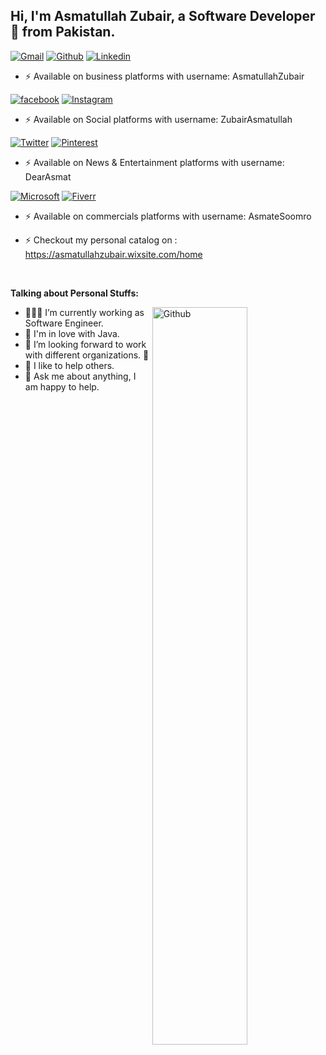 <!-- Your title -->
## Hi, I'm Asmatullah Zubair, a Software Developer 🚀 from Pakistan.

<!-- Your badges
You can use the website to generate badges: https://shields.io/
-->
[![Gmail](https://img.shields.io/badge/-Gmail-red?style=flat&logo=gmail&logoColor=white)](mailto:AsmatullahZubair@gmail.com)
[![Github](https://img.shields.io/badge/-Github-000?style=flat&logo=github&logoColor=white)](https://www.github.com/AsmatullahZubair)
[![Linkedin](https://img.shields.io/badge/-LinkedIn-blue?style=flat&logo=Linkedin&logoColor=white)](https://www.linkedin.com/in/AsmatullahZubair)

- ⚡️ Available on business platforms with username: AsmatullahZubair

[![facebook](https://img.shields.io/badge/-Facebook-blue?style=flat&logo=Facebook&logoColor=white)](https://www.facebook.com/ZubairAsmatullah)
[![Instagram](https://img.shields.io/badge/-Instagram-c13584?style=flat&labelColor=c13584&logo=instagram&logoColor=white)](https://www.instagram.com/ZubairAsmatullah)

- ⚡️ Available on Social platforms with username: ZubairAsmatullah

[![Twitter](https://img.shields.io/badge/-Twitter-blue?style=flat&logo=Twitter&logoColor=white)](https://www.twitter.com/DearAsmat)
[![Pinterest](https://img.shields.io/badge/-Pinterest-red?style=flat&logo=pinterest&logoColor=white)](https://www.pinterest.com/DearAsmat)

- ⚡️ Available on News & Entertainment platforms with username: DearAsmat

[![Microsoft](https://img.shields.io/badge/-Microsoft-blue?style=flat&logo=microsoft&logoColor=white)](mailto:AsmateSoomro@outlook.com)
[![Fiverr](https://img.shields.io/badge/-Fiverr-brightgreen?style=flat&logo=fiverr&logoColor=white)](https://www.fiverr.com/AsmateSoomro)

- ⚡️ Available on commercials platforms with username: AsmateSoomro

- ⚡️ Checkout my personal catalog on : https://asmatullahzubair.wixsite.com/home


&nbsp;

<!-- Talking about you -->
**Talking about Personal Stuffs:**

<!-- Any image aligned to the right. Beware the width -->
<img width="55%" align="right" alt="Github" src="https://raw.githubusercontent.com/onimur/.github/master/.resources/git-header.svg" />

- 👨🏽‍💻 I’m currently working as Software Engineer.
- 🌱 I'm in love with Java.
- 👯 I’m looking forward to work with different organizations. 🤝
- 🤔 I like to help others.
- 💬 Ask me about anything, I am happy to help.
